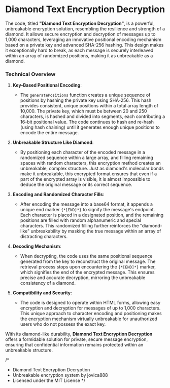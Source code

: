 <H1>Diamond Text Encryption Decryption</H1>

<p>The code, titled <strong>"Diamond Text Encryption Decryption"</strong>, is a powerful, unbreakable encryption solution, resembling the resilience and strength of a diamond. It allows secure encryption and decryption of messages up to 1,000 characters, leveraging an innovative positional encoding mechanism based on a private key and advanced SHA-256 hashing. This design makes it exceptionally hard to break, as each message is securely interleaved within an array of randomized positions, making it as unbreakable as a diamond.</p>
<h3>Technical Overview</h3>
<ol>
<li>
<p><strong>Key-Based Positional Encoding</strong>:</p>
<ul>
<li>The <code>generatePositions</code> function creates a unique sequence of positions by hashing the private key using SHA-256. This hash provides consistent, unique positions within a total array length of 10,000. The private key, which must be between 20 and 250 characters, is hashed and divided into segments, each contributing a 16-bit positional value. The code continues to hash and re-hash (using hash chaining) until it generates enough unique positions to encode the entire message.</li>
</ul>
</li>
<li>
<p><strong>Unbreakable Structure Like Diamond</strong>:</p>
<ul>
<li>By positioning each character of the encoded message in a randomized sequence within a large array, and filling remaining spaces with random characters, this encryption method creates an unbreakable, complex structure. Just as diamond's molecular bonds make it unbreakable, this encrypted format ensures that even if a part of the encrypted array is visible, it is almost impossible to deduce the original message or its correct sequence.</li>
</ul>
</li>
<li>
<p><strong>Encoding and Randomized Character Fills</strong>:</p>
<ul>
<li>After encoding the message into a base64 format, it appends a unique end marker <code>{*[END]*}</code> to signify the message's endpoint. Each character is placed in a designated position, and the remaining positions are filled with random alphanumeric and special characters. This randomized filling further reinforces the "diamond-like" unbreakability by masking the true message within an array of distracting characters.</li>
</ul>
</li>
<li>
<p><strong>Decoding Mechanism</strong>:</p>
<ul>
<li>When decrypting, the code uses the same positional sequence generated from the key to reconstruct the original message. The retrieval process stops upon encountering the <code>{*[END]*}</code> marker, which signifies the end of the encrypted message. This ensures precise and accurate decryption, mirroring the unbreakable consistency of a diamond.</li>
</ul>
</li>
<li>
<p><strong>Compatibility and Security</strong>:</p>
<ul>
<li>The code is designed to operate within HTML forms, allowing easy encryption and decryption for messages of up to 1,000 characters. This unique approach to character encoding and positioning makes the encryption mechanism virtually unbreakable for unauthorized users who do not possess the exact key.</li>
</ul>
</li>
</ol>
<p>With its diamond-like durability, <strong>Diamond Text Encryption Decryption</strong> offers a formidable solution for private, secure message encryption, ensuring that confidential information remains protected within an unbreakable structure.</p>

/*
* Diamond Text Encryption Decryption
* Unbreakable encryption system by jovica888
* Licensed under the MIT License
*/
